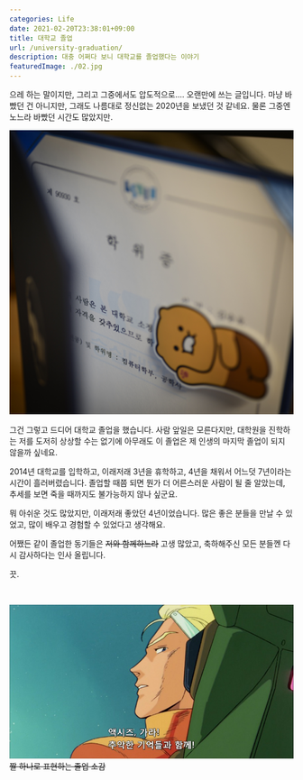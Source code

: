 ```yaml
---
categories: Life
date: 2021-02-20T23:38:01+09:00
title: 대학교 졸업
url: /university-graduation/
description: 대충 어쩌다 보니 대학교를 졸업했다는 이야기
featuredImage: ./02.jpg
---
```


으레 하는 말이지만, 그리고 그중에서도 압도적으로.... 오랜만에 쓰는 글입니다. 마냥 바빴던 건 아니지만, 그래도 나름대로 정신없는 2020년을 보냈던 것 같네요. 물론 그중엔 노느라 바빴던 시간도 많았지만.

![학위증](./01.jpg)

그건 그렇고 드디어 대학교 졸업을 했습니다. 사람 앞일은 모른다지만, 대학원을 진학하는 저를 도저히 상상할 수는 없기에 아무래도 이 졸업은 제 인생의 마지막 졸업이 되지 않을까 싶네요.

2014년 대학교를 입학하고, 이래저래 3년을 휴학하고, 4년을 채워서 어느덧 7년이라는 시간이 흘러버렸습니다. 졸업할 때쯤 되면 뭔가 더 어른스러운 사람이 될 줄 알았는데, 추세를 보면 죽을 때까지도 불가능하지 않나 싶군요.

뭐 아쉬운 것도 많았지만, 이래저래 좋았던 4년이었습니다. 많은 좋은 분들을 만날 수 있었고, 많이 배우고 경험할 수 있었다고 생각해요.

어쨌든 같이 졸업한 동기들은 ~~저와 함께하느라~~ 고생 많았고, 축하해주신 모든 분들껜 다시 감사하다는 인사 올립니다.

끗.

&nbsp;

![액시즈, 가라! 추악한 기억들과 함께!](./02.jpg)
~~짤 하나로 표현하는 졸업 소감~~

